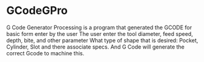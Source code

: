 # GCodeGPro
G Code Generator Processing
is a program that generated the GCODE for basic form
enter by the user
The user enter the tool diameter, feed speed, depth, bite, and other parameter
What type of shape that is desired:
Pocket, Cylinder, Slot and there associate specs.
And G Code will generate the correct Gcode to machine this.

